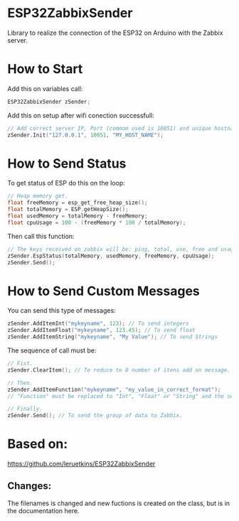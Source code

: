 # ESP32ZabbixSender
Library to realize the connection of the ESP32 on Arduino with the Zabbix server.

# How to Start
Add this on variables call:
```c++
ESP32ZabbixSender zSender;
```

Add this on setup after wifi conection successfull:
```c++
// Add correct server IP, Port (commom used is 10051) and unique hostname of ESP32.
zSender.Init("127.0.0.1", 10051, "MY_HOST_NAME");
```

# How to Send Status
To get status of ESP do this on the loop:
```c++
// Heap memory get.
float freeMemory = esp_get_free_heap_size();
float totalMemory = ESP.getHeapSize();
float usedMemory = totalMemory - freeMemory;
float cpuUsage = 100 - (freeMemory * 100 / totalMemory);
```
Then call this function:
```c++
// The keys received on zabbix will be: ping, total, use, free and usage.
zSender.EspStatus(totalMemory, usedMemory, freeMemory, cpuUsage);
zSender.Send();
```

# How to Send Custom Messages
You can send this type of messages:
```c++
zSender.AddItemInt("mykeyname", 123); // To send integers
zSender.AddItemFloat("mykeyname", 123.45); // To send float
zSender.AddItemString("mykeyname", "My Value"); // To send Strings
```

The sequence of call must be:
```c++
// Fist.
zSender.ClearItem(); // To reduce to 0 number of itens add on message.

// Then.
zSender.AddItemFunction("mykeyname", "my_value_in_correct_format");
// "Function" must be replaced to "Int", "Float" or "String" and the second parameter must be the correct type.

// Finally.
zSender.Send(); // To send the group of data to Zabbix.
```
# Based on:  
https://github.com/leruetkins/ESP32ZabbixSender

## Changes: 
The filenames is changed and new fuctions is created on the class, but is in the documentation here.